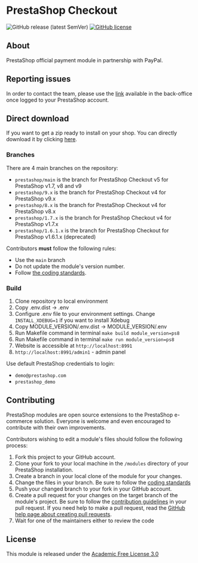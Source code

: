# PrestaShop Checkout

![GitHub release (latest SemVer)](https://img.shields.io/github/v/release/prestashopcorp/ps_checkout)
[![GitHub license](https://img.shields.io/github/license/PrestaShopCorp/ps_checkout)](https://github.com/PrestaShopCorp/ps_checkout/LICENSE.md)

## About

PrestaShop official payment module in partnership with PayPal.

## Reporting issues

In order to contact the team, please use the [link][contact-us] available in the
back-office once logged to your PrestaShop account.

## Direct download

If you want to get a zip ready to install on your shop. You can directly download it by clicking [here][direct-download].

### Branches

There are 4 main branches on the repository:
- `prestashop/main` is the branch for PrestaShop Checkout v5 for PrestaShop v1.7, v8 and v9
- `prestashop/9.x` is the branch for PrestaShop Checkout v4 for PrestaShop v9.x
- `prestashop/8.x` is the branch for PrestaShop Checkout v4 for PrestaShop v8.x
- `prestashop/1.7.x` is the branch for PrestaShop Checkout v4 for PrestaShop v1.7.x
- `prestashop/1.6.1.x` is the branch for PrestaShop Checkout for PrestaShop v1.6.1.x (deprecated)

Contributors **must** follow the following rules:

* Use the `main` branch
* Do not update the module's version number.
* Follow [the coding standards][1].

### Build

1. Clone repository to local environment
2. Copy .env.dist -> .env
3. Configure .env file to your environment settings. Change `INSTALL_XDEBUG=1` if you want to install Xdebug
4. Copy MODULE_VERSION/.env.dist -> MODULE_VERSION/.env
5. Run Makefile command in terminal `make build module_version=ps8`
6. Run Makefile command in terminal `make run module_version=ps8`
7. Website is accessible at `http://localhost:8991`
8. `http://localhost:8991/admin1` - admin panel

Use default PrestaShop credentials to login:
- `demo@prestashop.com`
- `prestashop_demo`

## Contributing

PrestaShop modules are open source extensions to the PrestaShop e-commerce solution. Everyone is welcome and even encouraged to contribute with their own improvements.

Contributors wishing to edit a module's files should follow the following process:

1. Fork this project to your GitHub account.
2. Clone your fork to your local machine in the `/modules` directory of your PrestaShop installation.
3. Create a branch in your local clone of the module for your changes.
4. Change the files in your branch. Be sure to follow the [coding standards][1]
5. Push your changed branch to your fork in your GitHub account.
6. Create a pull request for your changes on the target branch of the module's project. Be sure to follow the [contribution guidelines][2] in your pull request. If you need help to make a pull request, read the [GitHub help page about creating pull requests][3].
7. Wait for one of the maintainers either to review the code

## License

This module is released under the [Academic Free License 3.0][AFL-3.0]

[contact-us]: https://help-center.prestashop.com/contact?psx=ps_checkout
[direct-download]: https://github.com/PrestaShopCorp/ps_checkout/releases
[1]: https://devdocs.prestashop-project.org/8/development/coding-standards/
[2]: https://devdocs.prestashop-project.org/8/contribute/contribution-guidelines/
[3]: https://help.github.com/articles/using-pull-requests
[AFL-3.0]: https://opensource.org/licenses/AFL-3.0
